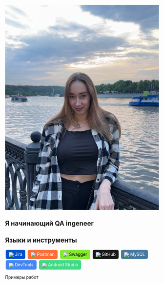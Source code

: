 ![Заголовок](https://github.com/belchaevaa/belchaevaa/blob/main/assets/photo_2025-09-03_16-50-22.jpg)

## Я начинающий QA ingeneer

## Языки и инструменты
<span style="background:#0052CC;color:white;padding:6px 10px;border-radius:5px;display:inline-block;margin:2px;">
  <img src="https://cdn.simpleicons.org/jira/FFFFFF" height="20" style="vertical-align:middle;"/>
  Jira
</span>
<span style="background:#FF6C37;color:white;padding:6px 10px;border-radius:5px;display:inline-block;margin:2px;">
  <img src="https://cdn.simpleicons.org/postman/FFFFFF" height="20" style="vertical-align:middle;"/>
  Postman
</span>
<span style="background:#85EA2D;color:black;padding:6px 10px;border-radius:5px;display:inline-block;margin:2px;">
  <img src="https://cdn.simpleicons.org/swagger/000000" height="20" style="vertical-align:middle;"/>
  Swagger
</span>
<span style="background:#181717;color:white;padding:6px 10px;border-radius:5px;display:inline-block;margin:2px;">
  <img src="https://cdn.simpleicons.org/github/FFFFFF" height="20" style="vertical-align:middle;"/>
  GitHub
</span>
<span style="background:#4479A1;color:white;padding:6px 10px;border-radius:5px;display:inline-block;margin:2px;">
  <img src="https://cdn.simpleicons.org/mysql/FFFFFF" height="20" style="vertical-align:middle;"/>
  MySQL
</span>
<span style="background:#4285F4;color:white;padding:6px 10px;border-radius:5px;display:inline-block;margin:2px;">
  <img src="https://cdn.simpleicons.org/googlechrome/FFFFFF" height="20" style="vertical-align:middle;"/>
  DevTools
</span>
<span style="background:#3DDC84;color:white;padding:6px 10px;border-radius:5px;display:inline-block;margin:2px;">
  <img src="https://cdn.simpleicons.org/androidstudio/FFFFFF" height="20" style="vertical-align:middle;"/>
  Android Studio
</span>


Примеры работ
